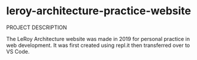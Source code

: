 # leroy-architecture-practice-website

PROJECT DESCRIPTION


The LeRoy Architecture website was made in 2019 for personal practice in web development. It was first created using repl.it then transferred over to VS Code.
